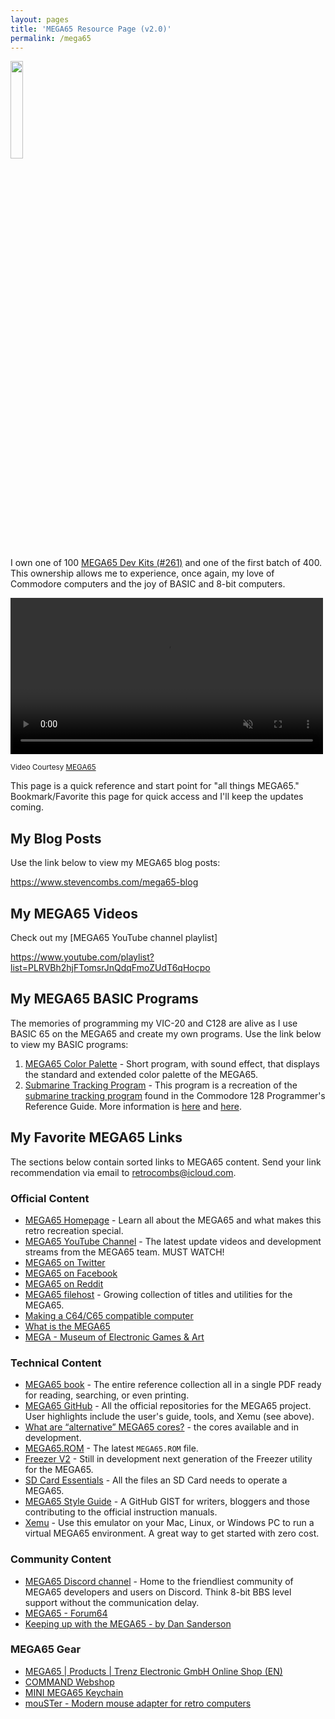 ```yaml
---
layout: pages
title: 'MEGA65 Resource Page (v2.0)'
permalink: /mega65
---
```


<img class="category" src="http://www.stevencombs.com/images/design/mega65.svg" width="20%" />

I own one of 100 [MEGA65 Dev Kits (#261)](https://www.stevencombs.com/mega65-1) and one of the first batch of 400. This ownership allows me to experience, once again, my love of Commodore computers and the joy of BASIC and 8-bit computers.

<div class="video-container">
  <video width=500px id="video-bg" autoplay muted loop>
  <source src="images/mega65/mega65-rotating.mp4" type="video/mp4">
  </video>
</div>

<sup>Video Courtesy [MEGA65](https://mega65.org)</sup>

This page is a quick reference and start point for "all things MEGA65." Bookmark/Favorite this page for quick access and I'll keep the updates coming.

## My Blog Posts

Use the link below to view my MEGA65 blog posts:

<https://www.stevencombs.com/mega65-blog>

## My MEGA65 Videos

Check out my [MEGA65 YouTube channel playlist]

<https://www.youtube.com/playlist?list=PLRVBh2hjFTomsrJnQdqFmoZUdT6qHocpo>

## My MEGA65 BASIC Programs

The memories of programming my VIC-20 and C128 are alive as I use BASIC 65 on the MEGA65 and create my own programs. Use the link below to view my BASIC programs:

1. [MEGA65 Color Palette](https://files.mega65.org?id=1813f548-7280-4b73-9112-abc24b90892b) - Short program, with sound effect, that displays the standard and extended color palette of the MEGA65.
2. [Submarine Tracking Program](https://files.mega65.org?id=b3301095-87cf-4c9e-b954-b2922b7ee270) - This program is a recreation of the [submarine tracking program](https://www.stevencombs.com/basic65-sub-track-update) found in the Commodore 128 Programmer's Reference Guide. More information is [here](https://www.stevencombs.com/sub-track-sys) and [here](https://www.stevencombs.com/basic65-sub-track-update).

## My Favorite MEGA65 Links

The sections below contain sorted links to MEGA65 content. Send your link recommendation via email to [retrocombs@icloud.com](mailto:retrocombs@icloud.com?subject=Recommend%20Link).

### Official Content

* [MEGA65 Homepage](https://www.mega65.org) - Learn all about the MEGA65 and what makes this retro recreation special.
* [MEGA65 YouTube Channel](https://www.youtube.com/channel/UCEz3CQ343r4ssvIdmhDauMQ) - The latest update videos and development streams from the MEGA65 team. MUST WATCH!
* [MEGA65 on Twitter](https://twitter.com/MEGA65Retro)
* [MEGA65 on Facebook](https://www.facebook.com/MEGA65RetroComputer)
* [MEGA65 on Reddit](https://www.reddit.com/r/mega65/)
* [MEGA65 filehost](https://files.mega65.org/) - Growing collection of titles and utilities for the MEGA65.
* [Making a C64/C65 compatible computer](https://c65gs.blogspot.com/)
* [What is the MEGA65](https://mega65.org/assets/pdf/What_is_the_MEGA65.pdf)
* [MEGA - Museum of Electronic Games & Art](https://www.m-e-g-a.org/)

### Technical Content

* [MEGA65 book](https://files.mega65.org?id=d668168c-1fef-4560-a530-77e9e237536d) - The entire reference collection all in a single PDF ready for reading, searching, or even printing.
* [MEGA65 GitHub](https://github.com/MEGA65) - All the official repositories for the MEGA65 project. User highlights include the user's guide, tools, and Xemu (see above).
* [What are “alternative” MEGA65 cores?](https://sy2002.github.io/m65cores/) - the cores available and in development.
* [MEGA65.ROM](https://files.mega65.org?id=54e69439-f25e-4124-8c78-22ea7ddc0f1c) - The latest `MEGA65.ROM` file.
* [Freezer V2](https://github.com/M3wP/MEGA65-Freezer) - Still in development next generation of the Freezer utility for the MEGA65.
* [SD Card Essentials](https://files.mega65.org?id=a809e0ae-30ac-42f5-ab9c-766d72fd6331) - All the files an SD Card needs to operate a MEGA65.
* [MEGA65 Style Guide](https://github.com/MEGA65/mega65-user-guide/blob/master/style-guide.md) - A GitHub GIST for writers, bloggers and those contributing to the official instruction manuals.
* [Xemu](https://github.lgb.hu/xemu/) - Use this emulator on your Mac, Linux, or Windows PC to run a virtual MEGA65 environment. A great way to get started with zero cost.

### Community Content

* [MEGA65 Discord channel](https://discord.gg/8zVbk2hK) - Home to the friendliest community of MEGA65 developers and users on Discord. Think 8-bit BBS level support without the communication delay.
* [MEGA65 - Forum64](https://www.forum64.de/index.php?board/457-mega65/&l=2)
* [Keeping up with the MEGA65 - by Dan Sanderson](https://m65digest.substack.com/p/keeping-up-with-the-mega65?showWelcome=true)

### MEGA65 Gear

* [MEGA65 | Products | Trenz Electronic GmbH Online Shop (EN)](https://shop.trenz-electronic.de/en/Products/MEGA65/)
* [COMMAND Webshop](https://commandshop.eu/)
* [MINI MEGA65 Keychain](https://www.lavago.de/mini-mega65.html)
* [mouSTer - Modern mouse adapter for retro computers](https://retrohax.net/shop/amiga/mouster/)
